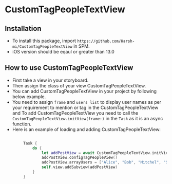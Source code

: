# CustomTagPeopleTextView

## Installation

- To install this package, import `https://github.com/Harsh-mi/CustomTagPeopleTextView` in SPM.
- iOS version should be eqaul or greater than 13.0

## How to use CustomTagPeopleTextView

- First take a view in your storyboard.
- Then assign the class of your view CustomTagPeopleTextView.
- You can add CustomTagPeopleTextView in your project by following below example.
- You need to assign `frame` and `users list` to display user names as per your requirement to mention or tag in the CustomTagPeopleTextView  and To add CustomTagPeopleTextView you need to call the `CustomTagPeopleTextView.initView(frame:)` in the `Task` as it is an async function.
- Here is an example of loading and adding CustomTagPeopleTextView:

```swift

        Task {
            do {
                let addPostView = await CustomTagPeopleTextView.initView(frame: customView.frame)
                addPostView.configTagPeopleView()
                addPostView.arrayUsers = ["Alice", "Bob", "Mitchel", "Siri", "Tom"]
                self.view.addSubview(addPostView)
            }
        }
```

